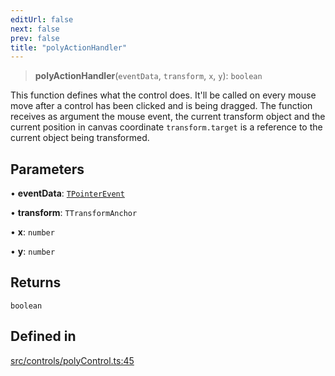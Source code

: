 ```yaml
---
editUrl: false
next: false
prev: false
title: "polyActionHandler"
---
```


> **polyActionHandler**(`eventData`, `transform`, `x`, `y`): `boolean`

This function defines what the control does.
It'll be called on every mouse move after a control has been clicked and is being dragged.
The function receives as argument the mouse event, the current transform object
and the current position in canvas coordinate `transform.target` is a reference to the
current object being transformed.

## Parameters

• **eventData**: [`TPointerEvent`](/api/type-aliases/tpointerevent/)

• **transform**: `TTransformAnchor`

• **x**: `number`

• **y**: `number`

## Returns

`boolean`

## Defined in

[src/controls/polyControl.ts:45](https://github.com/fabricjs/fabric.js/blob/v6.0.0-rc4/src/controls/polyControl.ts#L45)
